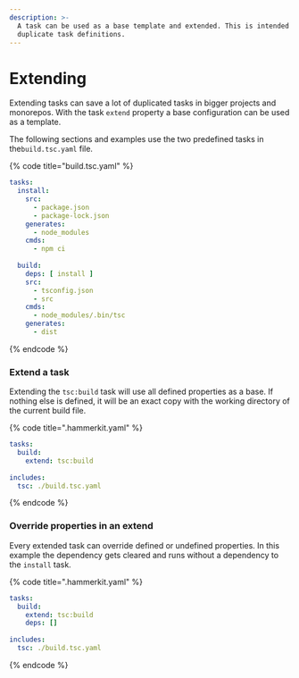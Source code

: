 ```yaml
---
description: >-
  A task can be used as a base template and extended. This is intended to reduce
  duplicate task definitions.
---
```


# Extending

Extending tasks can save a lot of duplicated tasks in bigger projects and monorepos. With the task `extend` property a base configuration can be used as a template.&#x20;

The following sections and examples use the two predefined tasks in the`build.tsc.yaml` file.

{% code title="build.tsc.yaml" %}
```yaml
tasks:
  install:
    src:
      - package.json
      - package-lock.json
    generates:
      - node_modules
    cmds:
      - npm ci
      
  build:
    deps: [ install ]
    src:
      - tsconfig.json
      - src
    cmds:
      - node_modules/.bin/tsc
    generates:
      - dist
```
{% endcode %}

### Extend a task

Extending the `tsc:build` task will use all defined properties as a base. If nothing else is defined, it will be an exact copy with the working directory of the current build file.

{% code title=".hammerkit.yaml" %}
```yaml
tasks:
  build:
    extend: tsc:build
    
includes:
  tsc: ./build.tsc.yaml
```
{% endcode %}

### Override properties in an extend

Every extended task can override defined or undefined properties. In this example the dependency gets cleared and runs without a dependency to the `install` task.

{% code title=".hammerkit.yaml" %}
```yaml
tasks:
  build:
    extend: tsc:build
    deps: []
    
includes:
  tsc: ./build.tsc.yaml
```
{% endcode %}
